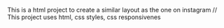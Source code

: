 This is a html project to create a similar layout as the one on instagram  //  This project uses html, css styles, css responsivenes
